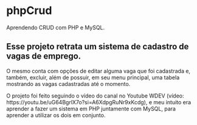 # phpCrud
Aprendendo CRUD com PHP e MySQL.

<h2>Esse projeto retrata um sistema de cadastro de vagas de emprego.</h2>
<p>O mesmo conta com opções de editar alguma vaga que foi cadastrada e, também, excluir, além de possuir, em seu menu principal, uma tabela mostrando as vagas cadastradas até o momento.</p>
<p>O projeto foi feito seguindo o vídeo do canal no Youtube WDEV (vídeo: https://youtu.be/uG64BgrlX7o?si=A6XdpgRuNr9xKcdg), e meu intuito era aprender a fazer um sistema em PHP juntamente com MySQL, para aprender a utilizar os dois em conjunto.</p>
